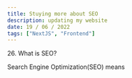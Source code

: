 ```yaml
---
title: Stuying more about SEO
description: updating my website
date: 19 / 06 / 2022
tags: ["NextJS", "Frontend"]
---
```


<p>26. What is SEO?</p>

<p> Search Engine Optimization(SEO) means
</p>
